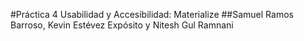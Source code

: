 #Práctica 4 Usabilidad y Accesibilidad: Materialize
##Samuel Ramos Barroso, Kevin Estévez Expósito y Nitesh Gul Ramnani